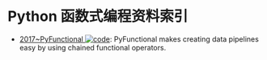 # Python 函数式编程资料索引

- [2017~PyFunctional ![code](https://ng-tech.icu/assets/code.svg)](https://github.com/EntilZha/PyFunctional): PyFunctional makes creating data pipelines easy by using chained functional operators.
